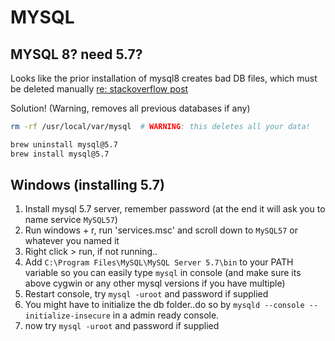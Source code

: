 MYSQL
============

## MYSQL 8? need 5.7?


Looks like the prior installation of mysql8 creates bad DB files, which must be deleted manually [re: stackoverflow post](https://apple.stackexchange.com/questions/328439/brew-install-mysql5-7-results-in-missing-mysql-bin)

Solution! (Warning, removes all previous databases if any)

``` sh
rm -rf /usr/local/var/mysql  # WARNING: this deletes all your data!

brew uninstall mysql@5.7
brew install mysql@5.7
```

## Windows (installing 5.7)

1) Install mysql 5.7 server, remember password (at the end it will ask you to name service `MySQL57`)
2) Run windows + r, run 'services.msc' and scroll down to `MySQL57` or whatever you named it
3) Right click > run, if not running..
4) Add `C:\Program Files\MySQL\MySQL Server 5.7\bin` to your PATH variable so you can easily type `mysql` in console (and make sure its above cygwin or any other mysql versions if you have multiple)
5) Restart console, try `mysql -uroot` and password if supplied
6) You might have to initialize the db folder..do so by `mysqld --console --initialize-insecure` in a admin ready console.
7) now try `mysql -uroot` and password if supplied